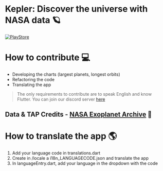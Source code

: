 # Kepler: Discover the universe with NASA data 🪐

<a href="https://play.google.com/store/apps/details?id=br.com.barros.kepler">![PlayStore](https://play.google.com/intl/en_us/badges/static/images/badges/en_badge_web_generic.png)</a>
<br/>

# How to contribute 💻
- Developing the charts (largest planets, longest orbits)
- Refactoring the code
- Translating the app 

> The only requirements to contribute are to speak English and know Flutter.
> You can join our discord server [here](https://discord.gg/MM8VFh3j)

## Data & TAP Credits - [NASA Exoplanet Archive](https://exoplanetarchive.ipac.caltech.edu/) 🚀

# How to translate the app 🌎

1. Add your language code in translations.dart
2. Create in /locale a i18n_LANGUAGECODE.json and translate the app
3. In languageEntry.dart, add your language in the dropdown with the code
